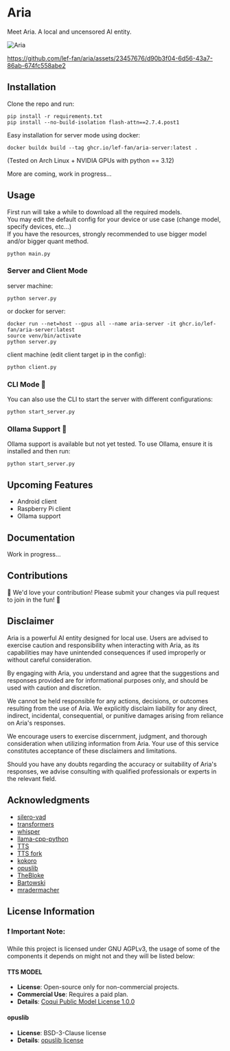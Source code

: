 # Aria

Meet Aria. A local and uncensored AI entity.

![Aria](https://github.com/lef-fan/aria/blob/main/assets/aria.png?raw=true)

https://github.com/lef-fan/aria/assets/23457676/d90b3f04-6d56-43a7-86ab-674fc558abe2

## Installation

Clone the repo and run:

```
pip install -r requirements.txt
pip install --no-build-isolation flash-attn==2.7.4.post1
```

Easy installation for server mode using docker:

```
docker buildx build --tag ghcr.io/lef-fan/aria-server:latest .
```

(Tested on Arch Linux + NVIDIA GPUs with python == 3.12)

More are coming, work in progress...

## Usage

First run will take a while to download all the required models.\
You may edit the default config for your device or use case (change model, specify devices, etc...)\
If you have the resources, strongly recommended to use bigger model and/or bigger quant method.

```
python main.py
```

### Server and Client Mode

server machine:

```
python server.py
```

or docker for server:

```
docker run --net=host --gpus all --name aria-server -it ghcr.io/lef-fan/aria-server:latest
source venv/bin/activate
python server.py
```

client machine (edit client target ip in the config):

```
python client.py
```

### CLI Mode 🚀

You can also use the CLI to start the server with different configurations:

```
python start_server.py
```

### Ollama Support 🦙

Ollama support is available but not yet tested. To use Ollama, ensure it is installed and then run:

```
python start_server.py
```

## Upcoming Features

- Android client
- Raspberry Pi client
- Ollama support

## Documentation

Work in progress...

## Contributions

🌟 We'd love your contribution! Please submit your changes via pull request to join in the fun! 🚀

## Disclaimer

Aria is a powerful AI entity designed for local use. Users are advised to exercise caution and responsibility when interacting with Aria, as its capabilities may have unintended consequences if used improperly or without careful consideration.

By engaging with Aria, you understand and agree that the suggestions and responses provided are for informational purposes only, and should be used with caution and discretion.

We cannot be held responsible for any actions, decisions, or outcomes resulting from the use of Aria. We explicitly disclaim liability for any direct, indirect, incidental, consequential, or punitive damages arising from reliance on Aria's responses.

We encourage users to exercise discernment, judgment, and thorough consideration when utilizing information from Aria. Your use of this service constitutes acceptance of these disclaimers and limitations.

Should you have any doubts regarding the accuracy or suitability of Aria's responses, we advise consulting with qualified professionals or experts in the relevant field.

## Acknowledgments

- [silero-vad](https://github.com/snakers4/silero-vad)
- [transformers](https://github.com/huggingface/transformers)
- [whisper](https://github.com/openai/whisper)
- [llama-cpp-python](https://github.com/abetlen/llama-cpp-python)
- [TTS](https://github.com/coqui-ai/TTS)
- [TTS fork](https://github.com/idiap/coqui-ai-TTS)
- [kokoro](https://github.com/hexgrad/kokoro)
- [opuslib](https://github.com/orion-labs/opuslib)
- [TheBloke](https://huggingface.co/TheBloke)
- [Bartowski](https://huggingface.co/bartowski)
- [mradermacher](https://huggingface.co/mradermacher)

## License Information

### ❗ Important Note:

While this project is licensed under GNU AGPLv3, the usage of some of the components it depends on might not and they will be listed below:

#### TTS MODEL

- **License**: Open-source only for non-commercial projects.
- **Commercial Use**: Requires a paid plan.
- **Details**: [Coqui Public Model License 1.0.0](https://coqui.ai/cpml)

#### opuslib

- **License**: BSD-3-Clause license
- **Details**: [opuslib license](https://github.com/orion-labs/opuslib?tab=BSD-3-Clause-1-ov-file#readme)
